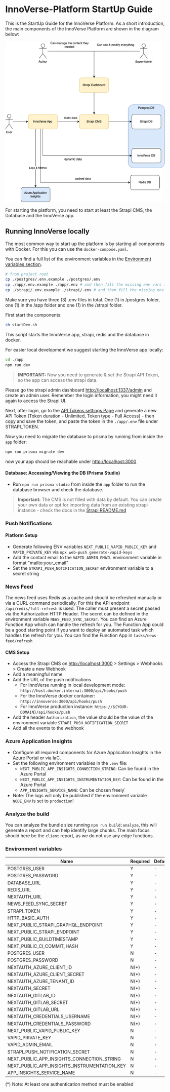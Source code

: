 # InnoVerse-Platform StartUp Guide

This is the StartUp Guide for the InnoVerse Platform.
As a short introduction, the main components of the InnoVerse Platform are shown in the diagram below:

![arch](../innoplatform.png)

For starting the platform, you need to start at least the Strapi CMS, the Database and the InnoVerse app.

## Running InnoVerse locally

The most common way to start up the platform is by starting all components with Docker.
For this you can use the `docker-compose.yaml`.

You can find a full list of the environment variables in the [Environment variables section](#environment-variables).

```bash
# from project root
cp ./postgres/.env.example ./postgres/.env
cp ./app/.env.example ./app/.env # and then fill the missing env vars in /app
cp ./strapi/.env.example ./strapi/.env # and then fill the missing env vars in /strapi
```

Make sure you have three (3) .env files in total. One (1) in /postgres folder, one (1) in the /app folder and one (1) in the
/strapi folder.

First start the components:

```bash
sh startDev.sh
```

This script starts the InnoVerse app, strapi, redis and the database in docker.

For easier local development we suggest starting the InnoVerse app locally:

```bash
cd ./app
npm run dev
```

> **IMPORTANT:**
> Now you need to generate & set the Strapi API Token, so the app can access the strapi data.

Please go the strapi admin dashboard [http://localhost:1337/admin](http://localhost:1337/admin) and create an admin
user. Remember the login information, you might need it again to access the Strapi UI.

Next, after login, go to the [API Tokens settings Page](http://localhost:1337/admin/settings/api-tokens) and generate a
new API Token (Token duration - Unlimited, Token type - Full Access) - then copy and save the token, and paste the token
in the `./app/.env` file under STRAPI_TOKEN.

Now you need to migrate the database to prisma by running from inside the `app` folder:

```bash
npm run prisma migrate dev
```

now your app should be reachable under [http://localhost:3000](http://localhost:3000)

#### Database: Accessing/Viewing the DB (Prisma Studio)

- Run `npm run prisma studio` from inside the `app` folder to run the database browser and check the database.

> **Important:**
> The CMS is not filled with data by default. You can create your own data or opt for importing data from an existing
> strapi instance - check the docs in the [Strapi README.md](/strapi/README.md##Export&Import)

### Push Notifications

#### Platform Setup

- Generate following ENV variables `NEXT_PUBLIC_VAPID_PUBLIC_KEY` and `VAPID_PRIVATE_KEY`
  via `npx web-push generate-vapid-keys`
- Add the contact email to the `VAPID_ADMIN_EMAIL` environment variable in format "mailto:your_email"
- Set the `STRAPI_PUSH_NOTIFICATION_SECRET` environment variable to a secret string

### News Feed

The news feed uses Redis as a cache and should be refreshed manually or via a CURL command periodically. For this the API endpoint `/api/redis/full-refresh` is used. The caller must present a secret passed via the Authorization HTTP Header.
The secret can be defined in the environment variable `NEWS_FEED_SYNC_SECRET`.
You can find an Azure Function App which can handle the refresh for you. The Function App could be a good starting point if you want to deploy an automated task which handles the refresh for you. You can find the Function App in `tasks/news-feed/refresh`

#### CMS Setup

- Access the Strapi CMS on [http://localhost:3000](http://localhost:3000) > Settings > Webhooks > Create a new Webhook
- Add a meaningful name
- Add the URL of the push notifications
  - For InnoVerse running in local development mode: `http://host.docker.internal:3000/api/hooks/push`
  - For the InnoVerse docker container: `http://innoverse:3000/api/hooks/push`
  - For InnoVerse production instance: `https://${YOUR-DOMAIN}/api/hooks/push`
- Add the header `Authorization`, the value should be the value of the environment
  variable `STRAPI_PUSH_NOTIFICATION_SECRET`
- Add all the events to the webhook

### Azure Application Insights

- Configure all required components for Azure Application Insights in the Azure Portal or via IaC.
- Set the following environment variables in the `.env` file:
  - `NEXT_PUBLIC_APP_INSIGHTS_CONNECTION_STRING`: Can be found in the Azure Portal
  - `NEXT_PUBLIC_APP_INSIGHTS_INSTRUMENTATION_KEY`: Can be found in the Azure Portal
  - `APP_INSIGHTS_SERVICE_NAME`: Can be chosen freely`
- Note: The logs will only be published if the environment variable `NODE_ENV` is set to `production`!

### Analyze the build

You can analyze the bundle size running `npm run build:analyze`, this will generate a report and can help identify large chunks.
The main focus should here be the `client` report, as we do not use any edge functions.

### Environment variables

| Name                                         | Required | Default | Stage     | Component |
| -------------------------------------------- | -------- | ------- | --------- | --------- |
| POSTGRES_USER                                | Y        | -       | Runtime   | Strapi    |
| POSTGRES_PASSWORD                            | Y        | -       | Runtime   | Strapi    |
| DATABASE_URL                                 | Y        | -       | Runtime   | Innoverse |
| REDIS_URL                                    | Y        | -       | Runtime   | Innoverse |
| NEXTAUTH_URL                                 | Y        | -       | Runtime   | Innoverse |
| NEWS_FEED_SYNC_SECRET                        | Y        | -       | Runtime   | Innoverse |
| STRAPI_TOKEN                                 | Y        | -       | Runtime   | Innoverse |
| HTTP_BASIC_AUTH                              | Y        | -       | Runtime   | Innoverse |
| NEXT_PUBLIC_STRAPI_GRAPHQL_ENDPOINT          | Y        | -       | Buildtime | Innoverse |
| NEXT_PUBLIC_STRAPI_ENDPOINT                  | Y        | -       | Buildtime | Innoverse |
| NEXT_PUBLIC_BUILDTIMESTAMP                   | Y        | -       | Buildtime | Innoverse |
| NEXT_PUBLIC_CI_COMMIT_HASH                   | Y        | -       | Buildtime | Innoverse |
| POSTGRES_USER                                | N        | -       | Runtime   | Innoverse |
| POSTGRES_PASSWORD                            | N        | -       | Runtime   | Innoverse |
| NEXTAUTH_AZURE_CLIENT_ID                     | N(\*)    | -       | Runtime   | Innoverse |
| NEXTAUTH_AZURE_CLIENT_SECRET                 | N(\*)    | -       | Runtime   | Innoverse |
| NEXTAUTH_AZURE_TENANT_ID                     | N(\*)    | -       | Runtime   | Innoverse |
| NEXTAUTH_SECRET                              | N(\*)    | -       | Runtime   | Innoverse |
| NEXTAUTH_GITLAB_ID                           | N(\*)    | -       | Runtime   | Innoverse |
| NEXTAUTH_GITLAB_SECRET                       | N(\*)    | -       | Runtime   | Innoverse |
| NEXTAUTH_GITLAB_URL                          | N(\*)    | -       | Runtime   | Innoverse |
| NEXTAUTH_CREDENTIALS_USERNAME                | N(\*)    | -       | Runtime   | Innoverse |
| NEXTAUTH_CREDENTIALS_PASSWORD                | N(\*)    | -       | Runtime   | Innoverse |
| NEXT_PUBLIC_VAPID_PUBLIC_KEY                 | N        | -       | Buildtime | Innoverse |
| VAPID_PRIVATE_KEY                            | N        | -       | Runtime   | Innoverse |
| VAPID_ADMIN_EMAIL                            | N        | -       | Runtime   | Innoverse |
| STRAPI_PUSH_NOTIFICATION_SECRET              | N        | -       | Runtime   | Innoverse |
| NEXT_PUBLIC_APP_INSIGHTS_CONNECTION_STRING   | N        | -       | Buildtime | Innoverse |
| NEXT_PUBLIC_APP_INSIGHTS_INSTRUMENTATION_KEY | N        | -       | Buildtime | Innoverse |
| APP_INSIGHTS_SERVICE_NAME                    | N        | -       | Runtime   | Innoverse |

(\*) Note: At least one authentication method must be enabled
